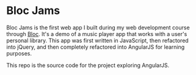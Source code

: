 # Bloc Jams

Bloc Jams is the first web app I built during my web development course through <a target="_blank" href="https://www.bloc.io/">Bloc</a>. It's a demo of a music player app that works with a user's personal library. This app was first written in JavaScript, then refactored into jQuery, and then completely refactored into AngularJS for learning purposes.

This repo is the source code for the project exploring AngularJS.
